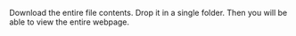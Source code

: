 Download the entire file contents.
Drop it in a single folder.
Then you will be able to view the entire webpage.

